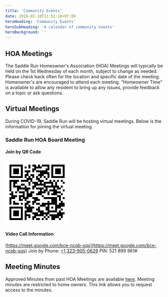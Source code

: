 ```yaml
---
title: 'Community Events'
date: 2018-02-10T11:52:18+07:00
heroHeading: 'Community Events'
heroSubHeading: 'A calendar of community events'
heroBackground: ''
---
```


## HOA Meetings

The Saddle Run Homeowner's Association (HOA) Meetings will typically be held on
the 1st Wednesday of each month, subject to change as needed.  Please check back
often for the location and specific date of the meeting.  Homeowner's are
encouraged to attend each meeting. "Homeowner Time" is available to allow any
resident to bring up any issues, provide feedback on a topic or ask questions.

## Virtual Meetings

During COVID-19, Saddle Run will be hosting virtual meetings. Below is the
information for joining the virtual meeting.

### Saddle Run HOA Board Meeting

#### Join by QR Code

![Virtual Meeting QR Code](/images/events/qrcode.png)

#### Video Call Information

[https://meet.google.com/bce-ncpb-sqs](https://meet.google.com/bce-ncpb-sqs)
Join by Phone: [+1 323-905-0629](tel:013239050629;521899961#) PIN: 521 899 961#

## Meeting Minutes

Approved Minutes from past HOA Meetings are available
[here](https://drive.google.com/drive/folders/1BNBvBIdtTG_mvDT-YcS2X9VGXApwUymX?usp=sharing).
Meeting minutes are restricted to home owners. This link allows you to request
access to the minutes.
